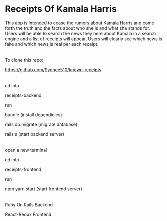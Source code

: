 <h1>Receipts Of Kamala Harris</h1>
This app is intended to cease the rumors about Kamala Harris and come forth the truth and the facts about who she is and what she stands for. Users will be able to search the news they here about Kamala in a search engine and a list of receipts will appear. Users will clearly see which news is fake and which news is real per each receipt. 
<br><br><br>
To clone this repo:

https://github.com/Sydnee510/known-receipts
<br><br><br>
cd into 

receipts-backend

run 

bundle (install dependicies)

rails db:migrate (migrate database)

rails s (start backend server)
<br><br><br>
open a new terminal

cd into 

receipts-frontend

run 

npm yarn start (start frontend server)
<br><br><br>
Ruby On Rails Backend

React-Redux Frontend 